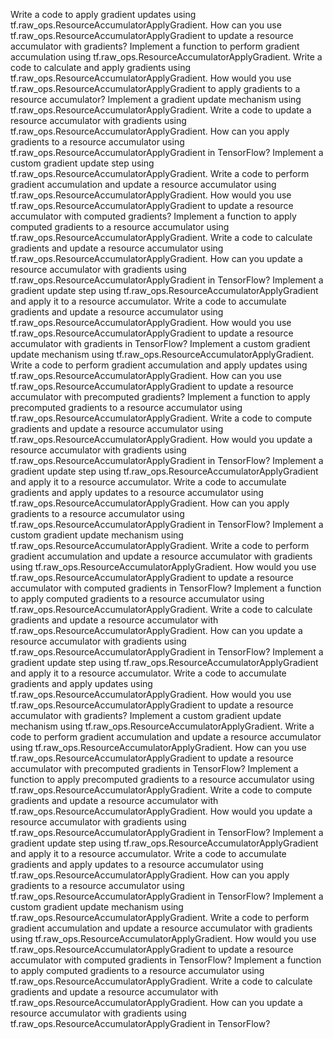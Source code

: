 Write a code to apply gradient updates using tf.raw_ops.ResourceAccumulatorApplyGradient.
How can you use tf.raw_ops.ResourceAccumulatorApplyGradient to update a resource accumulator with gradients?
Implement a function to perform gradient accumulation using tf.raw_ops.ResourceAccumulatorApplyGradient.
Write a code to calculate and apply gradients using tf.raw_ops.ResourceAccumulatorApplyGradient.
How would you use tf.raw_ops.ResourceAccumulatorApplyGradient to apply gradients to a resource accumulator?
Implement a gradient update mechanism using tf.raw_ops.ResourceAccumulatorApplyGradient.
Write a code to update a resource accumulator with gradients using tf.raw_ops.ResourceAccumulatorApplyGradient.
How can you apply gradients to a resource accumulator using tf.raw_ops.ResourceAccumulatorApplyGradient in TensorFlow?
Implement a custom gradient update step using tf.raw_ops.ResourceAccumulatorApplyGradient.
Write a code to perform gradient accumulation and update a resource accumulator using tf.raw_ops.ResourceAccumulatorApplyGradient.
How would you use tf.raw_ops.ResourceAccumulatorApplyGradient to update a resource accumulator with computed gradients?
Implement a function to apply computed gradients to a resource accumulator using tf.raw_ops.ResourceAccumulatorApplyGradient.
Write a code to calculate gradients and update a resource accumulator using tf.raw_ops.ResourceAccumulatorApplyGradient.
How can you update a resource accumulator with gradients using tf.raw_ops.ResourceAccumulatorApplyGradient in TensorFlow?
Implement a gradient update step using tf.raw_ops.ResourceAccumulatorApplyGradient and apply it to a resource accumulator.
Write a code to accumulate gradients and update a resource accumulator using tf.raw_ops.ResourceAccumulatorApplyGradient.
How would you use tf.raw_ops.ResourceAccumulatorApplyGradient to update a resource accumulator with gradients in TensorFlow?
Implement a custom gradient update mechanism using tf.raw_ops.ResourceAccumulatorApplyGradient.
Write a code to perform gradient accumulation and apply updates using tf.raw_ops.ResourceAccumulatorApplyGradient.
How can you use tf.raw_ops.ResourceAccumulatorApplyGradient to update a resource accumulator with precomputed gradients?
Implement a function to apply precomputed gradients to a resource accumulator using tf.raw_ops.ResourceAccumulatorApplyGradient.
Write a code to compute gradients and update a resource accumulator using tf.raw_ops.ResourceAccumulatorApplyGradient.
How would you update a resource accumulator with gradients using tf.raw_ops.ResourceAccumulatorApplyGradient in TensorFlow?
Implement a gradient update step using tf.raw_ops.ResourceAccumulatorApplyGradient and apply it to a resource accumulator.
Write a code to accumulate gradients and apply updates to a resource accumulator using tf.raw_ops.ResourceAccumulatorApplyGradient.
How can you apply gradients to a resource accumulator using tf.raw_ops.ResourceAccumulatorApplyGradient in TensorFlow?
Implement a custom gradient update mechanism using tf.raw_ops.ResourceAccumulatorApplyGradient.
Write a code to perform gradient accumulation and update a resource accumulator with gradients using tf.raw_ops.ResourceAccumulatorApplyGradient.
How would you use tf.raw_ops.ResourceAccumulatorApplyGradient to update a resource accumulator with computed gradients in TensorFlow?
Implement a function to apply computed gradients to a resource accumulator using tf.raw_ops.ResourceAccumulatorApplyGradient.
Write a code to calculate gradients and update a resource accumulator with tf.raw_ops.ResourceAccumulatorApplyGradient.
How can you update a resource accumulator with gradients using tf.raw_ops.ResourceAccumulatorApplyGradient in TensorFlow?
Implement a gradient update step using tf.raw_ops.ResourceAccumulatorApplyGradient and apply it to a resource accumulator.
Write a code to accumulate gradients and apply updates using tf.raw_ops.ResourceAccumulatorApplyGradient.
How would you use tf.raw_ops.ResourceAccumulatorApplyGradient to update a resource accumulator with gradients?
Implement a custom gradient update mechanism using tf.raw_ops.ResourceAccumulatorApplyGradient.
Write a code to perform gradient accumulation and update a resource accumulator using tf.raw_ops.ResourceAccumulatorApplyGradient.
How can you use tf.raw_ops.ResourceAccumulatorApplyGradient to update a resource accumulator with precomputed gradients in TensorFlow?
Implement a function to apply precomputed gradients to a resource accumulator using tf.raw_ops.ResourceAccumulatorApplyGradient.
Write a code to compute gradients and update a resource accumulator with tf.raw_ops.ResourceAccumulatorApplyGradient.
How would you update a resource accumulator with gradients using tf.raw_ops.ResourceAccumulatorApplyGradient in TensorFlow?
Implement a gradient update step using tf.raw_ops.ResourceAccumulatorApplyGradient and apply it to a resource accumulator.
Write a code to accumulate gradients and apply updates to a resource accumulator using tf.raw_ops.ResourceAccumulatorApplyGradient.
How can you apply gradients to a resource accumulator using tf.raw_ops.ResourceAccumulatorApplyGradient in TensorFlow?
Implement a custom gradient update mechanism using tf.raw_ops.ResourceAccumulatorApplyGradient.
Write a code to perform gradient accumulation and update a resource accumulator with gradients using tf.raw_ops.ResourceAccumulatorApplyGradient.
How would you use tf.raw_ops.ResourceAccumulatorApplyGradient to update a resource accumulator with computed gradients in TensorFlow?
Implement a function to apply computed gradients to a resource accumulator using tf.raw_ops.ResourceAccumulatorApplyGradient.
Write a code to calculate gradients and update a resource accumulator with tf.raw_ops.ResourceAccumulatorApplyGradient.
How can you update a resource accumulator with gradients using tf.raw_ops.ResourceAccumulatorApplyGradient in TensorFlow?